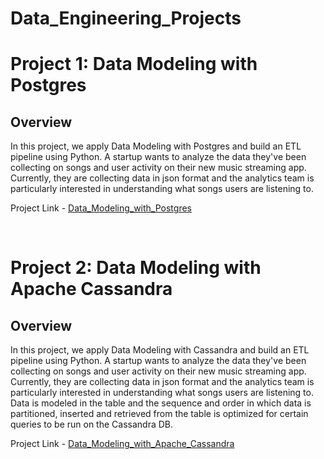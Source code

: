 # Data_Engineering_Projects


# Project 1:  Data Modeling with Postgres
## Overview 
In this project, we apply Data Modeling with Postgres and build an ETL pipeline using Python. A startup wants to analyze the data they've been collecting on songs and user activity on their new music streaming app. Currently, they are collecting data in json format and the analytics team is particularly interested in understanding what songs users are listening to.

Project Link - [Data_Modeling_with_Postgres](https://github.com/san089/Data_Engineering_Projects/tree/master/Data_Modeling_with_Postgres)

</br>

# Project 2:  Data Modeling with Apache Cassandra
## Overview 
In this project, we apply Data Modeling with Cassandra and build an ETL pipeline using Python. A startup wants to analyze the data they've been collecting on songs and user activity on their new music streaming app. Currently, they are collecting data in json format and the analytics team is particularly interested in understanding what songs users are listening to.
Data is modeled in the table and the sequence and order in which data is partitioned, inserted and retrieved from the table is optimized for certain queries to be run on the Cassandra DB.

Project Link - [Data_Modeling_with_Apache_Cassandra](https://github.com/san089/Data_Engineering_Projects/tree/master/Data_Modeling_with_Apache_Cassandra)


